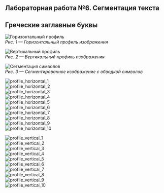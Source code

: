## Лабораторная работа №6. Сегментация текста
##  Греческие заглавные буквы

![Горизонтальный профиль](profiles_output/horizontal_profile.png)  
*Рис. 1 — Горизонтальный профиль изображения*

![Вертикальный профиль](profiles_output/vertical_profile.png)  
*Рис. 2 — Вертикальный профиль изображения*

![Сегментация символов](profiles_output/segmented_clean.png)  
*Рис. 3 — Сегментированное изображение с обводкой символов*

![profile_horizontal_1](profiles_output/symbol_profiles/profile_horizontal_1.png)  
![profile_horizontal_2](profiles_output/symbol_profiles/profile_horizontal_2.png)  
![profile_horizontal_3](profiles_output/symbol_profiles/profile_horizontal_3.png)  
![profile_horizontal_4](profiles_output/symbol_profiles/profile_horizontal_4.png)  
![profile_horizontal_5](profiles_output/symbol_profiles/profile_horizontal_5.png)  
![profile_horizontal_6](profiles_output/symbol_profiles/profile_horizontal_6.png)  
![profile_horizontal_7](profiles_output/symbol_profiles/profile_horizontal_7.png)  
![profile_horizontal_8](profiles_output/symbol_profiles/profile_horizontal_8.png)  
![profile_horizontal_9](profiles_output/symbol_profiles/profile_horizontal_9.png)  
![profile_horizontal_10](profiles_output/symbol_profiles/profile_horizontal_10.png)  

![profile_vertical_1](profiles_output/symbol_profiles/profile_vertical_1.png)  
![profile_vertical_2](profiles_output/symbol_profiles/profile_vertical_2.png)  
![profile_vertical_3](profiles_output/symbol_profiles/profile_vertical_3.png)  
![profile_vertical_4](profiles_output/symbol_profiles/profile_vertical_4.png)  
![profile_vertical_5](profiles_output/symbol_profiles/profile_vertical_5.png)  
![profile_vertical_6](profiles_output/symbol_profiles/profile_vertical_6.png)  
![profile_vertical_7](profiles_output/symbol_profiles/profile_vertical_7.png)  
![profile_vertical_8](profiles_output/symbol_profiles/profile_vertical_8.png)  
![profile_vertical_9](profiles_output/symbol_profiles/profile_vertical_9.png)  
![profile_vertical_10](profiles_output/symbol_profiles/profile_vertical_10.png)  

